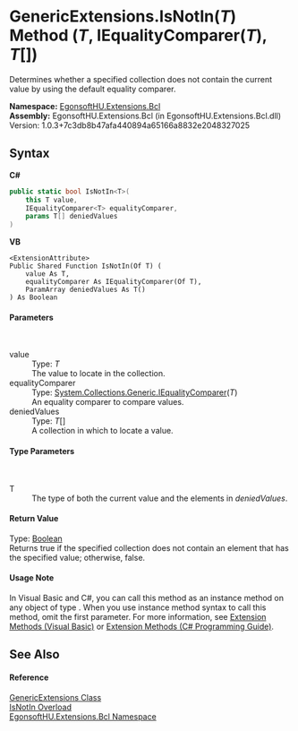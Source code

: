 # GenericExtensions.IsNotIn(*T*) Method (*T*, IEqualityComparer(*T*), *T*[])
 

Determines whether a specified collection does not contain the current value by using the default equality comparer.

**Namespace:**&nbsp;<a href="N_EgonsoftHU_Extensions_Bcl.md">EgonsoftHU.Extensions.Bcl</a><br />**Assembly:**&nbsp;EgonsoftHU.Extensions.Bcl (in EgonsoftHU.Extensions.Bcl.dll) Version: 1.0.3+7c3db8b47afa440894a65166a8832e2048327025

## Syntax

**C#**<br />
``` C#
public static bool IsNotIn<T>(
	this T value,
	IEqualityComparer<T> equalityComparer,
	params T[] deniedValues
)

```

**VB**<br />
``` VB
<ExtensionAttribute>
Public Shared Function IsNotIn(Of T) ( 
	value As T,
	equalityComparer As IEqualityComparer(Of T),
	ParamArray deniedValues As T()
) As Boolean
```


#### Parameters
&nbsp;<dl><dt>value</dt><dd>Type: *T*<br />The value to locate in the collection.</dd><dt>equalityComparer</dt><dd>Type: <a href="https://docs.microsoft.com/dotnet/api/system.collections.generic.iequalitycomparer-1" target="_blank" rel="noopener noreferrer">System.Collections.Generic.IEqualityComparer</a>(*T*)<br />An equality comparer to compare values.</dd><dt>deniedValues</dt><dd>Type: *T*[]<br />A collection in which to locate a value.</dd></dl>

#### Type Parameters
&nbsp;<dl><dt>T</dt><dd>The type of both the current value and the elements in *deniedValues*.</dd></dl>

#### Return Value
Type: <a href="https://docs.microsoft.com/dotnet/api/system.boolean" target="_blank" rel="noopener noreferrer">Boolean</a><br />Returns true if the specified collection does not contain an element that has the specified value; otherwise, false.

#### Usage Note
In Visual Basic and C#, you can call this method as an instance method on any object of type . When you use instance method syntax to call this method, omit the first parameter. For more information, see <a href="https://docs.microsoft.com/dotnet/visual-basic/programming-guide/language-features/procedures/extension-methods" target="_blank" rel="noopener noreferrer">Extension Methods (Visual Basic)</a> or <a href="https://docs.microsoft.com/dotnet/csharp/programming-guide/classes-and-structs/extension-methods" target="_blank" rel="noopener noreferrer">Extension Methods (C# Programming Guide)</a>.

## See Also


#### Reference
<a href="T_EgonsoftHU_Extensions_Bcl_GenericExtensions.md">GenericExtensions Class</a><br /><a href="Overload_EgonsoftHU_Extensions_Bcl_GenericExtensions_IsNotIn.md">IsNotIn Overload</a><br /><a href="N_EgonsoftHU_Extensions_Bcl.md">EgonsoftHU.Extensions.Bcl Namespace</a><br />